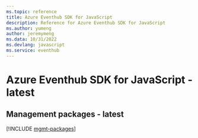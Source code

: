 ```yaml
---
ms.topic: reference
title: Azure Eventhub SDK for JavaScript
description: Reference for Azure Eventhub SDK for JavaScript
ms.author: yumeng
author: jeremymeng
ms.data: 10/31/2022
ms.devlang: javascript
ms.service: eventhub
---
```

# Azure Eventhub SDK for JavaScript - latest

## Management packages - latest
[!INCLUDE [mgmt-packages](eventhub-mgmt-index.md)]